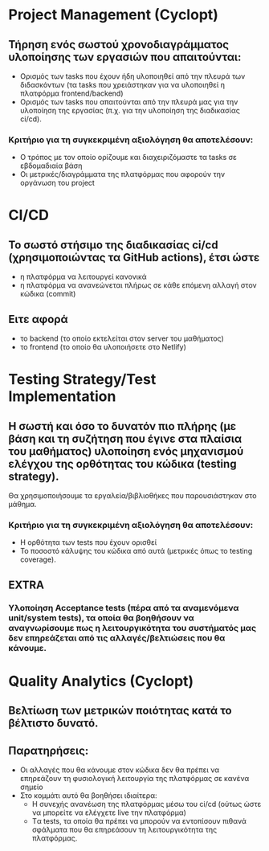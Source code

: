 # Project Management (Cyclopt)
## Τήρηση ενός σωστού χρονοδιαγράμματος υλοποίησης των εργασιών που απαιτούνται: 
* Ορισμός των tasks που έχουν ήδη υλοποιηθεί από την πλευρά των διδασκόντων
	 (τα tasks που χρειάστηκαν για να υλοποιηθεί η πλατφόρμα frontend/backend) 
* Ορισμός των tasks που απαιτούνται από την πλευρά μας για την υλοποίηση της εργασίας (π.χ. για την υλοποίηση της διαδικασίας
	 ci/cd). 

### Κριτήριο για τη συγκεκριμένη αξιολόγηση θα αποτελέσουν:
* Ο τρόπος με τον οποίο ορίζουμε και διαχειριζόμαστε τα tasks σε εβδομαδιαία βάση
* Οι μετρικές/διαγράμματα της πλατφόρμας που αφορούν την οργάνωση του project

# CI/CD
## Το σωστό στήσιμο της διαδικασίας ci/cd (χρησιμοποιώντας τα GitHub actions), έτσι ώστε
* η πλατφόρμα να λειτουργεί κανονικά 
* η πλατφόρμα να ανανεώνεται πλήρως σε κάθε επόμενη αλλαγή στον κώδικα (commit)  
## Ειτε αφορά
* το backend (το οποίο εκτελείται στον server του μαθήματος) 
* το frontend (το οποίο θα υλοποιήσετε στο Netlify)

# Testing Strategy/Test Implementation
## Η σωστή και όσο το δυνατόν πιο πλήρης (με βάση και τη συζήτηση που έγινε στα πλαίσια του μαθήματος) υλοποίηση ενός μηχανισμού ελέγχου της ορθότητας του κώδικα (testing strategy). 
Θα χρησιμοποιήσουμε τα εργαλεία/βιβλιοθήκες που παρουσιάστηκαν στο μάθημα.
### Κριτήριο για τη συγκεκριμένη αξιολόγηση θα αποτελέσουν:
* Η ορθότητα των tests που έχουν ορισθεί
* Το ποσοστό κάλυψης του κώδικα από αυτά (μετρικές όπως το testing coverage).

## EXTRA
### Υλοποίηση Acceptance tests (πέρα από τα αναμενόμενα unit/system tests), τα οποία θα βοηθήσουν να αναγνωρίσουμε πως η λειτουργικότητα του συστήματός μας δεν επηρεάζεται από τις αλλαγές/βελτιώσεις που θα κάνουμε.


# Quality Analytics (Cyclopt)
## Βελτίωση των μετρικών ποιότητας κατά το βέλτιστο δυνατό.
## Παρατηρήσεις:
* Οι αλλαγές που θα κάνουμε στον κώδικα δεν θα πρέπει να επηρεάζουν τη
φυσιολογική λειτουργία της πλατφόρμας σε κανένα σημείο
* Στο κομμάτι αυτό θα βοηθήσει ιδιαίτερα:
  * H συνεχής ανανέωση της πλατφόρμας μέσω του ci/cd (ούτως ώστε να
μπορείτε να ελέγχετε live την πλατφόρμα)
  * Tα tests, τα οποία θα πρέπει να μπορούν να εντοπίσουν πιθανά σφάλματα που
θα επηρεάσουν τη λειτουργικότητα της πλατφόρμας.
